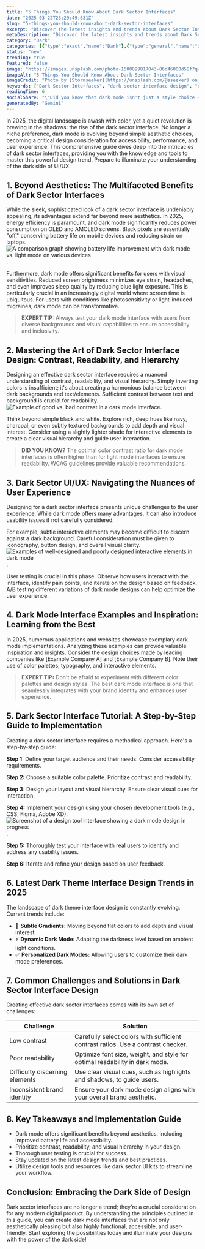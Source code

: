 ```yaml
---
title: "5 Things You Should Know About Dark Sector Interfaces"
date: "2025-03-22T23:29:49.631Z"
slug: "5-things-you-should-know-about-dark-sector-interfaces"
excerpt: "Discover the latest insights and trends about Dark Sector Interfaces. This comprehensive guide covers everything you need to know about Dark Sector Interfaces in 2025."
metaDescription: "Discover the latest insights and trends about Dark Sector Interfaces. This comprehensive guide covers everything you need to know about Dark Sector Interfa..."
category: "Dark"
categories: [{"type":"exact","name":"Dark"},{"type":"general","name":"User Experience"},{"type":"medium","name":"Interface Design"},{"type":"specific","name":"Data Visualization"},{"type":"niche","name":"Information Architecture"}]
status: "new"
trending: true
featured: false
image: "https://images.unsplash.com/photo-1500099817043-86d46000d58f?q=85&w=1200&fit=max&fm=webp&auto=compress"
imageAlt: "5 Things You Should Know About Dark Sector Interfaces"
imageCredit: "Photo by [Stormseeker](https://unsplash.com/@sseeker) on Unsplash"
keywords: ["Dark Sector Interfaces", "dark sector interface design", "dark sector UI UX", "dark mode interface examples", "best dark sector interface", "dark theme interface design trends", "create dark sector interface", "dark sector interface tutorial", "dark interface design inspiration", "dark sector UI kit"]
readingTime: 6
socialShare: "\"Did you know that dark mode isn't just a style choice – it significantly impacts battery life and accessibility?  Mastering dark sector interfaces is key to a superior user experience in 2025.\""
generatedBy: "Gemini"
---
```




In 2025, the digital landscape is awash with color, yet a quiet revolution is brewing in the shadows: the rise of the dark sector interface.  No longer a niche preference, dark mode is evolving beyond simple aesthetic choices, becoming a critical design consideration for accessibility, performance, and user experience. This comprehensive guide dives deep into the intricacies of dark sector interfaces, providing you with the knowledge and tools to master this powerful design trend.  Prepare to illuminate your understanding of the dark side of UI/UX.

## 1. Beyond Aesthetics: The Multifaceted Benefits of Dark Sector Interfaces

While the sleek, sophisticated look of a dark sector interface is undeniably appealing, its advantages extend far beyond mere aesthetics.  In 2025, energy efficiency is paramount, and dark mode significantly reduces power consumption on OLED and AMOLED screens.  Black pixels are essentially "off," conserving battery life on mobile devices and reducing strain on laptops. ![A comparison graph showing battery life improvement with dark mode vs. light mode on various devices](https://images.unsplash.com/photo-1475070929565-c985b496cb9f?q=85&w=1200&fit=max&fm=webp&auto=compress).

Furthermore, dark mode offers significant benefits for users with visual sensitivities.  Reduced screen brightness minimizes eye strain, headaches, and even improves sleep quality by reducing blue light exposure.  This is particularly crucial in an increasingly digital world where screen time is ubiquitous.  For users with conditions like photosensitivity or light-induced migraines, dark mode can be transformative.

> **EXPERT TIP:**  Always test your dark mode interface with users from diverse backgrounds and visual capabilities to ensure accessibility and inclusivity.

## 2. Mastering the Art of Dark Sector Interface Design:  Contrast, Readability, and Hierarchy

Designing an effective dark sector interface requires a nuanced understanding of contrast, readability, and visual hierarchy.  Simply inverting colors is insufficient; it's about creating a harmonious balance between dark backgrounds and text/elements.  Sufficient contrast between text and background is crucial for readability.  ![Example of good vs. bad contrast in a dark mode interface](https://images.unsplash.com/photo-1511406361295-0a1ff814c0ce?q=85&w=1200&fit=max&fm=webp&auto=compress).

Think beyond simple black and white.  Explore rich, deep hues like navy, charcoal, or even subtly textured backgrounds to add depth and visual interest.  Consider using a slightly lighter shade for interactive elements to create a clear visual hierarchy and guide user interaction.

> **DID YOU KNOW?**  The optimal color contrast ratio for dark mode interfaces is often higher than for light mode interfaces to ensure readability. WCAG guidelines provide valuable recommendations.

## 3. Dark Sector UI/UX:  Navigating the Nuances of User Experience

Designing for a dark sector interface presents unique challenges to the user experience.  While dark mode offers many advantages, it can also introduce usability issues if not carefully considered.

For example, subtle interactive elements may become difficult to discern against a dark background.  Careful consideration must be given to iconography, button design, and overall visual clarity.  ![Examples of well-designed and poorly designed interactive elements in dark mode](https://images.unsplash.com/photo-1518343265568-51eec52d40da?q=85&w=1200&fit=max&fm=webp&auto=compress).

User testing is crucial in this phase.  Observe how users interact with the interface, identify pain points, and iterate on the design based on feedback.  A/B testing different variations of dark mode designs can help optimize the user experience.

## 4. Dark Mode Interface Examples and Inspiration:  Learning from the Best

In 2025, numerous applications and websites showcase exemplary dark mode implementations.  Analyzing these examples can provide valuable inspiration and insights.  Consider the design choices made by leading companies like [Example Company A] and [Example Company B].  Note their use of color palettes, typography, and interactive elements.

> **EXPERT TIP:**  Don't be afraid to experiment with different color palettes and design styles.  The best dark mode interface is one that seamlessly integrates with your brand identity and enhances user experience.

## 5.  Dark Sector Interface Tutorial: A Step-by-Step Guide to Implementation

Creating a dark sector interface requires a methodical approach.  Here's a step-by-step guide:

**Step 1:** Define your target audience and their needs.  Consider accessibility requirements.

**Step 2:** Choose a suitable color palette.  Prioritize contrast and readability.

**Step 3:** Design your layout and visual hierarchy.  Ensure clear visual cues for interaction.

**Step 4:** Implement your design using your chosen development tools (e.g., CSS, Figma, Adobe XD).  ![Screenshot of a design tool interface showing a dark mode design in progress](https://images.unsplash.com/photo-1510987836583-e3fb9586c7b3?q=85&w=1200&fit=max&fm=webp&auto=compress).

**Step 5:** Thoroughly test your interface with real users to identify and address any usability issues.

**Step 6:** Iterate and refine your design based on user feedback.

## 6.  Latest Dark Theme Interface Design Trends in 2025

The landscape of dark theme interface design is constantly evolving.  Current trends include:

* 🔑 **Subtle Gradients:** Moving beyond flat colors to add depth and visual interest.
* ⚡ **Dynamic Dark Mode:** Adapting the darkness level based on ambient light conditions.
* ✅ **Personalized Dark Modes:** Allowing users to customize their dark mode preferences.

## 7. Common Challenges and Solutions in Dark Sector Interface Design

Creating effective dark sector interfaces comes with its own set of challenges:

| Challenge                     | Solution                                                                     |
|---------------------------------|-----------------------------------------------------------------------------|
| Low contrast                  | Carefully select colors with sufficient contrast ratios. Use a contrast checker. |
| Poor readability              | Optimize font size, weight, and style for optimal readability in dark mode.    |
| Difficulty discerning elements | Use clear visual cues, such as highlights and shadows, to guide users.        |
| Inconsistent brand identity   | Ensure your dark mode design aligns with your overall brand aesthetic.       |

## 8. Key Takeaways and Implementation Guide

*  Dark mode offers significant benefits beyond aesthetics, including improved battery life and accessibility.
*  Prioritize contrast, readability, and visual hierarchy in your design.
*  Thorough user testing is crucial for success.
*  Stay updated on the latest design trends and best practices.
*  Utilize design tools and resources like dark sector UI kits to streamline your workflow.

## Conclusion: Embracing the Dark Side of Design

Dark sector interfaces are no longer a trend; they're a crucial consideration for any modern digital product.  By understanding the principles outlined in this guide, you can create dark mode interfaces that are not only aesthetically pleasing but also highly functional, accessible, and user-friendly.  Start exploring the possibilities today and illuminate your designs with the power of the dark side!

